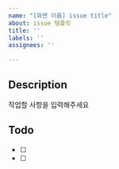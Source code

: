 ```yaml
---
name: "[화면 이름] issue title"
about: issue 템플릿
title: ''
labels: ''
assignees: ''

---
```


## Description
작업할 사항을 입력해주세요

## Todo
- [ ] 
- [ ]
